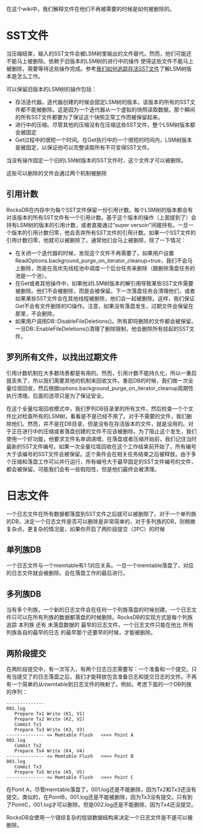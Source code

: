 在这个wiki中，我们解释文件在他们不再被需要的时候是如何被删除的。

# SST文件

当压缩结束，输入的SST文件会被LSM树里输出的文件替代。然而，他们可能还不能马上被删除。依赖于旧版本的LSM树的进行中的操作 使得这些文件不能马上被删除，需要等待这些操作完成。参考[我们如何追踪存活SST文件](https://github.com/johnzeng/rocksdb-doc-cn/blob/master/doc/How-we-keep-track-of-live-SST-files.md)了解LSM树版本是怎么工作。

可以保留旧版本的LSM树的操作包括：

- 存活迭代器。迭代器创建的时候会固定LSM树的版本。该版本的所有的SST文件都不能被删除。这是因为一个迭代器从一个虚拟的快照读取数据，那个瞬间的所有SST文件都要为了保证这个快照正常工作而被保留起来。
- 进行中的压缩。尽管其他的压缩没有在压缩这些SST文件，整个LSM树版本都会被固定
- Get过程中的很短一个时间。在Get执行中的一个很短的时间内，LSM树版本是被固定，以保证他可以完整读取所有不可变得SST文件。

当没有操作固定一个旧的LSM树版本的SST文件时，这个文件才可以被删除。

这些可以删除的文件会通过两个机制被删除

## 引用计数

RocksDB在内存中为每个SST文件保留一份引用计数。每个LSM树的版本都会有对该版本的所有SST文件有一个引用计数。基于这个版本的操作（上面提到了）会持有LSM树的版本的引用计数，或者直接通过“super versoin”间接持有。一旦一个版本的引用计数归零，他会丢弃所有SST文件的引用计数。如果一个SST文件的引用计数归零，他就可以被删除了。通常他们会马上被删除，除了一下情况：

- 在关闭一个迭代器的时候，发现这个文件不再需要了。如果用户设置ReadOptions.background_purge_on_iterator_cleanup=true，我们不会马上删除，而是在高优先线程池中调度一个后台任务来删除（跟删除落盘任务的池是一个池）。
- 在Get或者其他操作中，如果他对LSM树版本的解引用导致某些SST文件需要被删除。他们不会被删除，而是会被保留。下一次落盘任务会清理他们，或者如果某些SST文件会在其他线程被删除，他们会一起被删除。这样，我们保证Get不会有文件删除的IO操作。注意，如果没有落盘发生，过期文件会保留在那里，不会删除。
- 如果用户调用DB::DisableFileDeletions()。所有即将删除的文件都会被保留。一旦DB::EnableFileDeletions()清理了删除限制，他会删除所有挂起的SST文件。

## 罗列所有文件，以找出过期文件

引用计数机制在大多数场景都是有用的。然而，引用计数不能持久化，所以一重启就丢失了，所以我们需要其他的机制来回收文件。重启DB的时候，我们做一次全量垃圾回收，然后根据options.background_purge_on_iterator_cleanup周期性执行清理。后面的选项只是为了保证安全。

在这个全量垃圾回收模式中，我们罗列DB目录里的所有文件，然后检查一个个文件比对检查所有的LSM树，看看是不是已经不用了。对于不需要的文件，我们删除他们。然而，并不是在DB目录，但是没有在存活版本的文件，就是没用的。对于正在进行中的压缩或者落盘创建的文件不应该被删除。为了阻止这个发生，我们使用一个好功能，他要求文件名单调递增。在落盘或者压缩开始前，我们记住当时最新的SST文件编号。如果一次全量垃圾回收在这个工作结束前开始了，所有编号大于该编号的SST文件会被保留。这个条件会在相关任务结束之后被释放。由于多个压缩和落盘工作可以并行运行，所有编号大于最早固定的SST文件编号的文件，都会被保留。可能我们会有一些假阳性，但是他们最终会被清理。

# 日志文件

一个日志文件在所有数据都落盘到SST文件之后就可以被删除了。对于一个单列族的DB，决定一个日志文件是否可以删除是非常简单的，对于多列族的DB，则稍微复杂点，更复杂的情况是，如果你开启了两阶段提交（2PC）的时候

## 单列族DB

一个日志文件与一个memtable有1:1对应关系。一旦一个memtable落盘了，对应的日志文件就会被删除。会在落盘工作的最后进行。

## 多列族DB

当有多个列族，一个新的日志文件会在任何一个列族落盘的时候创建。一个日志文件只可以在所有列族的数据都落盘的时候删除。RocksDB的实现方式是每个列族追踪 本列族 还有 未落盘数据的 最早的日志文件。一个日志文件只能在他比 所有列族各自的最早的日志 的最早那个还要早的时候，才能被删除。

## 两阶段提交

在两阶段提交中，有一次写入，有两个日志日志需要写：一个准备和一个提交。只有当提交了的日志落盘之后，我们才能释放包含准备日志和提交日志的文件。不再有一个简单的从memtable到日志文件的映射了。例如，考虑下面的一个DB列族的序列：

```
--------------
001.log
   Prepare Tx1 Write (K1, V1)
   Prepare Tx2 Write (K2, V2)
   Commit Tx1
   Prepare Tx3 Write (K3, V3)
-------------- <= Memtable Flush   <<<< Point A
002.log
   Commit Tx2
   Prepare Tx4 Write (K4, V4)
-------------- <= Memtable Flush   <<<< Point B
003.log
   Commit Tx3
   Prepare Tx5 Write (K5, V5)
-------------- <= Memtable Flush   <<<< Point C
```

在Ponit A，尽管memtable落盘了，001.log还是不能删除，因为Tx2和Tx3还没有提交。类似的，在PointB，001.log还是不能被删除，因为Tx3没有提交。只有到了PointC，001.log才可以删除。但是002.log还是不能删除，因为Tx4还没提交。

RocksDB会使用一个错综复杂的低锁数据结构来决定一个日志文件是不是可以被删除。

